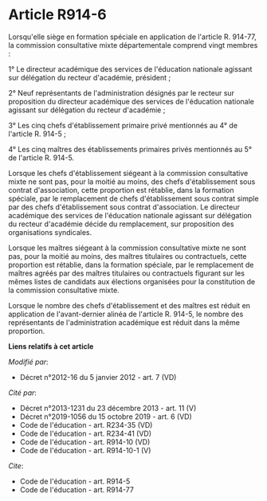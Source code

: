 # Article R914-6

Lorsqu'elle siège en formation spéciale en application de l'article R. 914-77, la commission consultative mixte
départementale comprend vingt membres :

1°               Le directeur académique des services de l'éducation nationale agissant sur délégation du recteur d'académie,
président ;

2° Neuf représentants de l'administration désignés par le recteur sur proposition du directeur académique des services de
l'éducation nationale agissant sur délégation du recteur d'académie ;

3° Les cinq chefs d'établissement primaire privé mentionnés au 4° de l'article R. 914-5 ;

4° Les cinq maîtres des établissements primaires privés mentionnés au 5° de l'article R. 914-5.

Lorsque les chefs d'établissement siégeant à la commission consultative mixte ne sont pas, pour la moitié au moins, des chefs
d'établissement sous contrat d'association, cette proportion est rétablie, dans la formation spéciale, par le remplacement de
chefs d'établissement sous contrat simple par des chefs d'établissement sous contrat d'association. Le directeur académique
des services de l'éducation nationale agissant sur délégation du recteur d'académie décide du remplacement, sur proposition
des organisations syndicales.

Lorsque les maîtres siégeant à la commission consultative mixte ne sont pas, pour la moitié au moins, des maîtres titulaires
ou contractuels, cette proportion est rétablie, dans la formation spéciale, par le remplacement de maîtres agréés par des
maîtres titulaires ou contractuels figurant sur les mêmes listes de candidats aux élections organisées pour la constitution
de la commission consultative mixte.

Lorsque le nombre des chefs d'établissement et des maîtres est réduit en application de l'avant-dernier alinéa de l'article
R. 914-5, le nombre des représentants de l'administration académique est réduit dans la même proportion.

**Liens relatifs à cet article**

_Modifié par_:

  - Décret n°2012-16 du 5 janvier 2012 - art. 7 (VD)

_Cité par_:

  - Décret n°2013-1231 du 23 décembre 2013 - art. 11 (V)
  - Décret n°2019-1056 du 15 octobre 2019 - art. 6 (VD)
  - Code de l'éducation - art. R234-35 (VD)
  - Code de l'éducation - art. R234-41 (VD)
  - Code de l'éducation - art. R914-10 (VD)
  - Code de l'éducation - art. R914-10-1 (V)

_Cite_:

  - Code de l'éducation - art. R914-5
  - Code de l'éducation - art. R914-77
